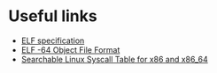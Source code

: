 # Useful links

- [ELF specification](https://refspecs.linuxfoundation.org/elf/elf.pdf)
- [ELF -64 Object File Format](https://uclibc.org/docs/elf-64-gen.pdf)
- [Searchable Linux Syscall Table for x86 and x86_64](https://filippo.io/linux-syscall-table/)
